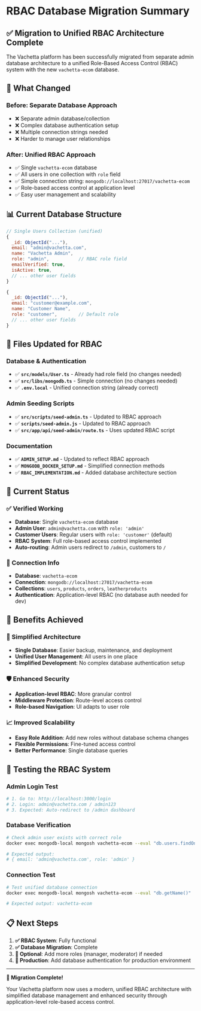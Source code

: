 # RBAC Database Migration Summary

## ✅ **Migration to Unified RBAC Architecture Complete**

The Vachetta platform has been successfully migrated from separate admin database architecture to a unified Role-Based Access Control (RBAC) system with the new `vachetta-ecom` database.

## 🔄 **What Changed**

### **Before: Separate Database Approach**
- ❌ Separate admin database/collection
- ❌ Complex database authentication setup
- ❌ Multiple connection strings needed
- ❌ Harder to manage user relationships

### **After: Unified RBAC Approach**
- ✅ Single `vachetta-ecom` database
- ✅ All users in one collection with `role` field
- ✅ Simple connection string: `mongodb://localhost:27017/vachetta-ecom`
- ✅ Role-based access control at application level
- ✅ Easy user management and scalability

## 📊 **Current Database Structure**

```javascript
// Single Users Collection (unified)
{
  _id: ObjectId("..."),
  email: "admin@vachetta.com",
  name: "Vachetta Admin", 
  role: "admin",           // RBAC role field
  emailVerified: true,
  isActive: true,
  // ... other user fields
}

{
  _id: ObjectId("..."),
  email: "customer@example.com",
  name: "Customer Name",
  role: "customer",        // Default role
  // ... other user fields  
}
```

## 🔧 **Files Updated for RBAC**

### **Database & Authentication**
- ✅ **`src/models/User.ts`** - Already had role field (no changes needed)
- ✅ **`src/libs/mongodb.ts`** - Simple connection (no changes needed)
- ✅ **`.env.local`** - Unified connection string (already correct)

### **Admin Seeding Scripts**
- ✅ **`src/scripts/seed-admin.ts`** - Updated to RBAC approach
- ✅ **`scripts/seed-admin.js`** - Updated to RBAC approach  
- ✅ **`src/app/api/seed-admin/route.ts`** - Uses updated RBAC script

### **Documentation**
- ✅ **`ADMIN_SETUP.md`** - Updated to reflect RBAC approach
- ✅ **`MONGODB_DOCKER_SETUP.md`** - Simplified connection methods
- ✅ **`RBAC_IMPLEMENTATION.md`** - Added database architecture section

## 🎯 **Current Status**

### **✅ Verified Working**
- **Database**: Single `vachetta-ecom` database
- **Admin User**: `admin@vachetta.com` with `role: 'admin'`
- **Customer Users**: Regular users with `role: 'customer'` (default)
- **RBAC System**: Full role-based access control implemented
- **Auto-routing**: Admin users redirect to `/admin`, customers to `/`

### **🔌 Connection Info**
- **Database**: `vachetta-ecom`
- **Connection**: `mongodb://localhost:27017/vachetta-ecom`
- **Collections**: `users`, `products`, `orders`, `leatherproducts`
- **Authentication**: Application-level RBAC (no database auth needed for dev)

## 🚀 **Benefits Achieved**

### **🎯 Simplified Architecture**
- **Single Database**: Easier backup, maintenance, and deployment
- **Unified User Management**: All users in one place
- **Simplified Development**: No complex database authentication setup

### **🛡️ Enhanced Security**
- **Application-level RBAC**: More granular control
- **Middleware Protection**: Route-level access control
- **Role-based Navigation**: UI adapts to user role

### **📈 Improved Scalability**
- **Easy Role Addition**: Add new roles without database schema changes
- **Flexible Permissions**: Fine-tuned access control
- **Better Performance**: Single database queries

## 🧪 **Testing the RBAC System**

### **Admin Login Test**
```bash
# 1. Go to: http://localhost:3000/login
# 2. Login: admin@vachetta.com / admin123
# 3. Expected: Auto-redirect to /admin dashboard
```

### **Database Verification**
```bash
# Check admin user exists with correct role
docker exec mongodb-local mongosh vachetta-ecom --eval "db.users.findOne({email: 'admin@vachetta.com'}, {email: 1, role: 1})"

# Expected output:
# { email: 'admin@vachetta.com', role: 'admin' }
```

### **Connection Test**
```bash
# Test unified database connection
docker exec mongodb-local mongosh vachetta-ecom --eval "db.getName()"

# Expected output: vachetta-ecom
```

## 📋 **Next Steps**

1. **✅ RBAC System**: Fully functional
2. **✅ Database Migration**: Complete
3. **🔄 Optional**: Add more roles (manager, moderator) if needed
4. **🔄 Production**: Add database authentication for production environment

---

**🎉 Migration Complete!** 

Your Vachetta platform now uses a modern, unified RBAC architecture with simplified database management and enhanced security through application-level role-based access control.
